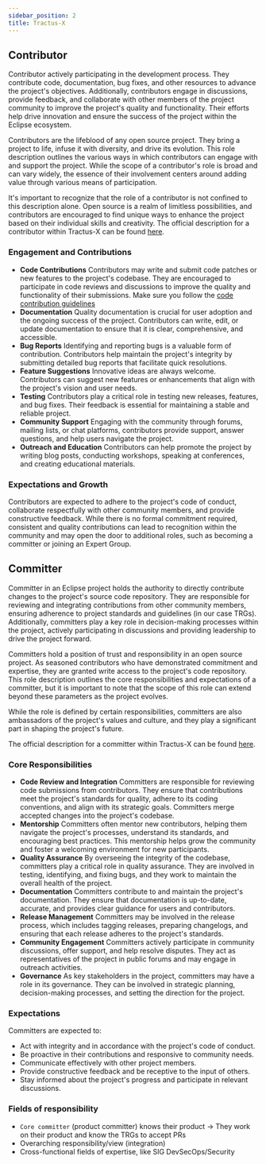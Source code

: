 ```yaml
---
sidebar_position: 2
title: Tractus-X
---
```


## Contributor

Contributor actively participating in the development process. They contribute code, documentation, bug fixes, and other resources to advance the project's objectives. Additionally, contributors engage in discussions, provide feedback, and collaborate with other members of the project community to improve the project's quality and functionality. Their efforts help drive innovation and ensure the success of the project within the Eclipse ecosystem.

Contributors are the lifeblood of any open source project. They bring a project to life, infuse it with diversity, and drive its evolution. This role description outlines the various ways in which contributors can engage with and support the project. While the scope of a contributor's role is broad and can vary widely, the essence of their involvement centers around adding value through various means of participation.

It's important to recognize that the role of a contributor is not confined to this description alone. Open source is a realm of limitless possibilities, and contributors are encouraged to find unique ways to enhance the project based on their individual skills and creativity. The official description for a contributor within Tractus-X can be found [here](https://eclipse-tractusx.github.io/docs/oss/contributor-committer#contributor).

### Engagement and Contributions

- **Code Contributions**
    Contributors may write and submit code patches or new features to the project's codebase. They are encouraged to participate in code reviews and discussions to improve the quality and functionality of their submissions. Make sure you follow the [code contribution guidelines](../../03-process-from-idea-to-production/03-02-Contribution-Guideline.md)
- **Documentation**
    Quality documentation is crucial for user adoption and the ongoing success of the project. Contributors can write, edit, or update documentation to ensure that it is clear, comprehensive, and accessible.
- **Bug Reports**
    Identifying and reporting bugs is a valuable form of contribution. Contributors help maintain the project's integrity by submitting detailed bug reports that facilitate quick resolutions.
- **Feature Suggestions**
    Innovative ideas are always welcome. Contributors can suggest new features or enhancements that align with the project's vision and user needs.
- **Testing**
    Contributors play a critical role in testing new releases, features, and bug fixes. Their feedback is essential for maintaining a stable and reliable project.
- **Community Support**
    Engaging with the community through forums, mailing lists, or chat platforms, contributors provide support, answer questions, and help users navigate the project.
- **Outreach and Education**
    Contributors can help promote the project by writing blog posts, conducting workshops, speaking at conferences, and creating educational materials.

### Expectations and Growth

Contributors are expected to adhere to the project's code of conduct, collaborate respectfully with other community members, and provide constructive feedback. While there is no formal commitment required, consistent and quality contributions can lead to recognition within the community and may open the door to additional roles, such as becoming a committer or joining an Expert Group.

## Committer

Committer in an Eclipse project holds the authority to directly contribute changes to the project's source code repository. They are responsible for reviewing and integrating contributions from other community members, ensuring adherence to project standards and guidelines (in our case TRGs). Additionally, committers play a key role in decision-making processes within the project, actively participating in discussions and providing leadership to drive the project forward.

Committers hold a position of trust and responsibility in an open source project. As seasoned contributors who have demonstrated commitment and expertise, they are granted write access to the project's code repository. This role description outlines the core responsibilities and expectations of a committer, but it is important to note that the scope of this role can extend beyond these parameters as the project evolves.

While the role is defined by certain responsibilities, committers are also ambassadors of the project's values and culture, and they play a significant part in shaping the project's future.

The official description for a committer within Tractus-X can be found [here](https://eclipse-tractusx.github.io/docs/oss/contributor-committer#committer).

### Core Responsibilities

- **Code Review and Integration**
    Committers are responsible for reviewing code submissions from contributors. They ensure that contributions meet the project's standards for quality, adhere to its coding conventions, and align with its strategic goals. Committers merge accepted changes into the project's codebase.
- **Mentorship**
    Committers often mentor new contributors, helping them navigate the project's processes, understand its standards, and encouraging best practices. This mentorship helps grow the community and foster a welcoming environment for new participants.
- **Quality Assurance**
    By overseeing the integrity of the codebase, committers play a critical role in quality assurance. They are involved in testing, identifying, and fixing bugs, and they work to maintain the overall health of the project.
- **Documentation**
    Committers contribute to and maintain the project's documentation. They ensure that documentation is up-to-date, accurate, and provides clear guidance for users and contributors.
- **Release Management**
    Committers may be involved in the release process, which includes tagging releases, preparing changelogs, and ensuring that each release adheres to the project's standards.
- **Community Engagement**
    Committers actively participate in community discussions, offer support, and help resolve disputes. They act as representatives of the project in public forums and may engage in outreach activities.
- **Governance**
    As key stakeholders in the project, committers may have a role in its governance. They can be involved in strategic planning, decision-making processes, and setting the direction for the project.

### Expectations

Committers are expected to:

- Act with integrity and in accordance with the project's code of conduct.
- Be proactive in their contributions and responsive to community needs.
- Communicate effectively with other project members.
- Provide constructive feedback and be receptive to the input of others.
- Stay informed about the project's progress and participate in relevant discussions.

### Fields of responsibility

- `Core committer` (product committer) knows their product -> They work on their product and know the TRGs to accept PRs
- Overarching responsibility/view (integration)
- Cross-functional fields of expertise, like SIG DevSecOps/Security
